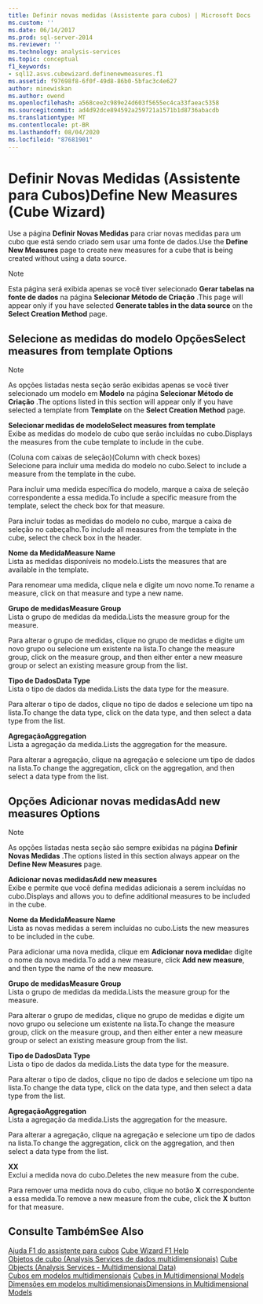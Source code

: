 ```yaml
---
title: Definir novas medidas (Assistente para cubos) | Microsoft Docs
ms.custom: ''
ms.date: 06/14/2017
ms.prod: sql-server-2014
ms.reviewer: ''
ms.technology: analysis-services
ms.topic: conceptual
f1_keywords:
- sql12.asvs.cubewizard.definenewmeasures.f1
ms.assetid: f97698f8-6f0f-49d8-86b0-5bfac3c4e627
author: minewiskan
ms.author: owend
ms.openlocfilehash: a568cee2c989e24d603f5655ec4ca33faeac5358
ms.sourcegitcommit: ad4d92dce894592a259721a1571b1d8736abacdb
ms.translationtype: MT
ms.contentlocale: pt-BR
ms.lasthandoff: 08/04/2020
ms.locfileid: "87681901"
---
```

# <a name="define-new-measures-cube-wizard"></a><span data-ttu-id="56cf8-102">Definir Novas Medidas (Assistente para Cubos)</span><span class="sxs-lookup"><span data-stu-id="56cf8-102">Define New Measures (Cube Wizard)</span></span>
  <span data-ttu-id="56cf8-103">Use a página **Definir Novas Medidas** para criar novas medidas para um cubo que está sendo criado sem usar uma fonte de dados.</span><span class="sxs-lookup"><span data-stu-id="56cf8-103">Use the **Define New Measures** page to create new measures for a cube that is being created without using a data source.</span></span>  
  
> [!NOTE]  
>  <span data-ttu-id="56cf8-104">Esta página será exibida apenas se você tiver selecionado **Gerar tabelas na fonte de dados** na página **Selecionar Método de Criação** .</span><span class="sxs-lookup"><span data-stu-id="56cf8-104">This page will appear only if you have selected **Generate tables in the data source** on the **Select Creation Method** page.</span></span>  
  
## <a name="select-measures-from-template-options"></a><span data-ttu-id="56cf8-105">Selecione as medidas do modelo Opções</span><span class="sxs-lookup"><span data-stu-id="56cf8-105">Select measures from template Options</span></span>  
  
> [!NOTE]  
>  <span data-ttu-id="56cf8-106">As opções listadas nesta seção serão exibidas apenas se você tiver selecionado um modelo em **Modelo** na página **Selecionar Método de Criação** .</span><span class="sxs-lookup"><span data-stu-id="56cf8-106">The options listed in this section will appear only if you have selected a template from **Template** on the **Select Creation Method** page.</span></span>  
  
 <span data-ttu-id="56cf8-107">**Selecionar medidas de modelo**</span><span class="sxs-lookup"><span data-stu-id="56cf8-107">**Select measures from template**</span></span>  
 <span data-ttu-id="56cf8-108">Exibe as medidas do modelo de cubo que serão incluídas no cubo.</span><span class="sxs-lookup"><span data-stu-id="56cf8-108">Displays the measures from the cube template to include in the cube.</span></span>  
  
 <span data-ttu-id="56cf8-109">(Coluna com caixas de seleção)</span><span class="sxs-lookup"><span data-stu-id="56cf8-109">(Column with check boxes)</span></span>  
 <span data-ttu-id="56cf8-110">Selecione para incluir uma medida do modelo no cubo.</span><span class="sxs-lookup"><span data-stu-id="56cf8-110">Select to include a measure from the template in the cube.</span></span>  
  
 <span data-ttu-id="56cf8-111">Para incluir uma medida específica do modelo, marque a caixa de seleção correspondente a essa medida.</span><span class="sxs-lookup"><span data-stu-id="56cf8-111">To include a specific measure from the template, select the check box for that measure.</span></span>  
  
 <span data-ttu-id="56cf8-112">Para incluir todas as medidas do modelo no cubo, marque a caixa de seleção no cabeçalho.</span><span class="sxs-lookup"><span data-stu-id="56cf8-112">To include all measures from the template in the cube, select the check box in the header.</span></span>  
  
 <span data-ttu-id="56cf8-113">**Nome da Medida**</span><span class="sxs-lookup"><span data-stu-id="56cf8-113">**Measure Name**</span></span>  
 <span data-ttu-id="56cf8-114">Lista as medidas disponíveis no modelo.</span><span class="sxs-lookup"><span data-stu-id="56cf8-114">Lists the measures that are available in the template.</span></span>  
  
 <span data-ttu-id="56cf8-115">Para renomear uma medida, clique nela e digite um novo nome.</span><span class="sxs-lookup"><span data-stu-id="56cf8-115">To rename a measure, click on that measure and type a new name.</span></span>  
  
 <span data-ttu-id="56cf8-116">**Grupo de medidas**</span><span class="sxs-lookup"><span data-stu-id="56cf8-116">**Measure Group**</span></span>  
 <span data-ttu-id="56cf8-117">Lista o grupo de medidas da medida.</span><span class="sxs-lookup"><span data-stu-id="56cf8-117">Lists the measure group for the measure.</span></span>  
  
 <span data-ttu-id="56cf8-118">Para alterar o grupo de medidas, clique no grupo de medidas e digite um novo grupo ou selecione um existente na lista.</span><span class="sxs-lookup"><span data-stu-id="56cf8-118">To change the measure group, click on the measure group, and then either enter a new measure group or select an existing measure group from the list.</span></span>  
  
 <span data-ttu-id="56cf8-119">**Tipo de Dados**</span><span class="sxs-lookup"><span data-stu-id="56cf8-119">**Data Type**</span></span>  
 <span data-ttu-id="56cf8-120">Lista o tipo de dados da medida.</span><span class="sxs-lookup"><span data-stu-id="56cf8-120">Lists the data type for the measure.</span></span>  
  
 <span data-ttu-id="56cf8-121">Para alterar o tipo de dados, clique no tipo de dados e selecione um tipo na lista.</span><span class="sxs-lookup"><span data-stu-id="56cf8-121">To change the data type, click on the data type, and then select a data type from the list.</span></span>  
  
 <span data-ttu-id="56cf8-122">**Agregação**</span><span class="sxs-lookup"><span data-stu-id="56cf8-122">**Aggregation**</span></span>  
 <span data-ttu-id="56cf8-123">Lista a agregação da medida.</span><span class="sxs-lookup"><span data-stu-id="56cf8-123">Lists the aggregation for the measure.</span></span>  
  
 <span data-ttu-id="56cf8-124">Para alterar a agregação, clique na agregação e selecione um tipo de dados na lista.</span><span class="sxs-lookup"><span data-stu-id="56cf8-124">To change the aggregation, click on the aggregation, and then select a data type from the list.</span></span>  
  
## <a name="add-new-measures-options"></a><span data-ttu-id="56cf8-125">Opções Adicionar novas medidas</span><span class="sxs-lookup"><span data-stu-id="56cf8-125">Add new measures Options</span></span>  
  
> [!NOTE]  
>  <span data-ttu-id="56cf8-126">As opções listadas nesta seção são sempre exibidas na página **Definir Novas Medidas** .</span><span class="sxs-lookup"><span data-stu-id="56cf8-126">The options listed in this section always appear on the **Define New Measures** page.</span></span>  
  
 <span data-ttu-id="56cf8-127">**Adicionar novas medidas**</span><span class="sxs-lookup"><span data-stu-id="56cf8-127">**Add new measures**</span></span>  
 <span data-ttu-id="56cf8-128">Exibe e permite que você defina medidas adicionais a serem incluídas no cubo.</span><span class="sxs-lookup"><span data-stu-id="56cf8-128">Displays and allows you to define additional measures to be included in the cube.</span></span>  
  
 <span data-ttu-id="56cf8-129">**Nome da Medida**</span><span class="sxs-lookup"><span data-stu-id="56cf8-129">**Measure Name**</span></span>  
 <span data-ttu-id="56cf8-130">Lista as novas medidas a serem incluídas no cubo.</span><span class="sxs-lookup"><span data-stu-id="56cf8-130">Lists the new measures to be included in the cube.</span></span>  
  
 <span data-ttu-id="56cf8-131">Para adicionar uma nova medida, clique em **Adicionar nova medida**e digite o nome da nova medida.</span><span class="sxs-lookup"><span data-stu-id="56cf8-131">To add a new measure, click **Add new measure**, and then type the name of the new measure.</span></span>  
  
 <span data-ttu-id="56cf8-132">**Grupo de medidas**</span><span class="sxs-lookup"><span data-stu-id="56cf8-132">**Measure Group**</span></span>  
 <span data-ttu-id="56cf8-133">Lista o grupo de medidas da medida.</span><span class="sxs-lookup"><span data-stu-id="56cf8-133">Lists the measure group for the measure.</span></span>  
  
 <span data-ttu-id="56cf8-134">Para alterar o grupo de medidas, clique no grupo de medidas e digite um novo grupo ou selecione um existente na lista.</span><span class="sxs-lookup"><span data-stu-id="56cf8-134">To change the measure group, click on the measure group, and then either enter a new measure group or select an existing measure group from the list.</span></span>  
  
 <span data-ttu-id="56cf8-135">**Tipo de Dados**</span><span class="sxs-lookup"><span data-stu-id="56cf8-135">**Data Type**</span></span>  
 <span data-ttu-id="56cf8-136">Lista o tipo de dados da medida.</span><span class="sxs-lookup"><span data-stu-id="56cf8-136">Lists the data type for the measure.</span></span>  
  
 <span data-ttu-id="56cf8-137">Para alterar o tipo de dados, clique no tipo de dados e selecione um tipo na lista.</span><span class="sxs-lookup"><span data-stu-id="56cf8-137">To change the data type, click on the data type, and then select a data type from the list.</span></span>  
  
 <span data-ttu-id="56cf8-138">**Agregação**</span><span class="sxs-lookup"><span data-stu-id="56cf8-138">**Aggregation**</span></span>  
 <span data-ttu-id="56cf8-139">Lista a agregação da medida.</span><span class="sxs-lookup"><span data-stu-id="56cf8-139">Lists the aggregation for the measure.</span></span>  
  
 <span data-ttu-id="56cf8-140">Para alterar a agregação, clique na agregação e selecione um tipo de dados na lista.</span><span class="sxs-lookup"><span data-stu-id="56cf8-140">To change the aggregation, click on the aggregation, and then select a data type from the list.</span></span>  
  
 <span data-ttu-id="56cf8-141">**X**</span><span class="sxs-lookup"><span data-stu-id="56cf8-141">**X**</span></span>  
 <span data-ttu-id="56cf8-142">Exclui a medida nova do cubo.</span><span class="sxs-lookup"><span data-stu-id="56cf8-142">Deletes the new measure from the cube.</span></span>  
  
 <span data-ttu-id="56cf8-143">Para remover uma medida nova do cubo, clique no botão **X** correspondente a essa medida.</span><span class="sxs-lookup"><span data-stu-id="56cf8-143">To remove a new measure from the cube, click the **X** button for that measure.</span></span>  
  
## <a name="see-also"></a><span data-ttu-id="56cf8-144">Consulte Também</span><span class="sxs-lookup"><span data-stu-id="56cf8-144">See Also</span></span>  
 <span data-ttu-id="56cf8-145">[Ajuda F1 do assistente para cubos](cube-wizard-f1-help.md) </span><span class="sxs-lookup"><span data-stu-id="56cf8-145">[Cube Wizard F1 Help](cube-wizard-f1-help.md) </span></span>  
 <span data-ttu-id="56cf8-146">[Objetos de cubo &#40;Analysis Services de dados multidimensionais&#41;](multidimensional-models-olap-logical-cube-objects/cube-objects-analysis-services-multidimensional-data.md) </span><span class="sxs-lookup"><span data-stu-id="56cf8-146">[Cube Objects &#40;Analysis Services - Multidimensional Data&#41;](multidimensional-models-olap-logical-cube-objects/cube-objects-analysis-services-multidimensional-data.md) </span></span>  
 <span data-ttu-id="56cf8-147">[Cubos em modelos multidimensionais](multidimensional-models/cubes-in-multidimensional-models.md) </span><span class="sxs-lookup"><span data-stu-id="56cf8-147">[Cubes in Multidimensional Models](multidimensional-models/cubes-in-multidimensional-models.md) </span></span>  
 [<span data-ttu-id="56cf8-148">Dimensões em modelos multidimensionais</span><span class="sxs-lookup"><span data-stu-id="56cf8-148">Dimensions in Multidimensional Models</span></span>](multidimensional-models/dimensions-in-multidimensional-models.md)  
  
  
